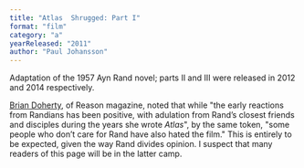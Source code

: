 ```yaml
---
title: "Atlas  Shrugged: Part I"
format: "film"
category: "a"
yearReleased: "2011"
author: "Paul Johansson"
---
```

Adaptation of the 1957 Ayn Rand novel; parts II and III  were released in 2012 and 2014 respectively.

 <a href="http://reason.com/archives/2011/03/11/atlas-shrugged-is-a-the-movie"> Brian Doherty</a>, of Reason magazine, noted that while "the early  reactions from Randians has been positive, with adulation from Rand’s closest  friends and disciples during the years she wrote _Atlas_", by the same  token, "some people who don’t care for Rand have also hated the film." This is  entirely to be expected, given the way Rand divides opinion. I suspect that many  readers of this page will be in the latter camp.
